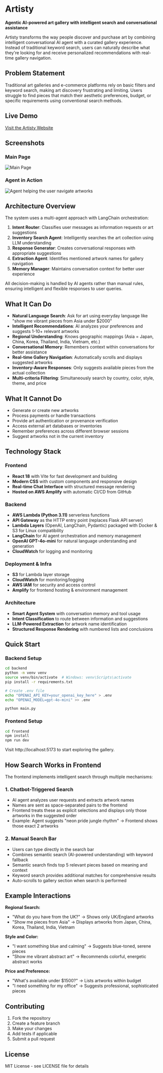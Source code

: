 # Artisty

**Agentic AI-powered art gallery with intelligent search and conversational assistance**

Artisty transforms the way people discover and purchase art by combining intelligent conversational AI agent with a curated gallery experience. Instead of traditional keyword search, users can naturally describe what they're looking for and receive personalized recommendations with real-time gallery navigation.

## Problem Statement

Traditional art galleries and e-commerce platforms rely on basic filters and keyword search, making art discovery frustrating and limiting. Users struggle to find pieces that match their aesthetic preferences, budget, or specific requirements using conventional search methods.

## Live Demo
[Visit the Artisty Website](https://main.d22zce484yggk5.amplifyapp.com/)

## Screenshots

### Main Page
![Main Page](docs/images/main-page.png)

### Agent in Action
![Agent helping the user navigate artworks](docs/images/agent-navigate.png)


## Architecture Overview

The system uses a multi-agent approach with LangChain orchestration:

1. **Intent Router**: Classifies user messages as information requests or art suggestions
2. **Inventory Search Agent**: Intelligently searches the art collection using LLM understanding
3. **Response Generator**: Creates conversational responses with appropriate suggestions
4. **Extraction Agent**: Identifies mentioned artwork names for gallery navigation
5. **Memory Manager**: Maintains conversation context for better user experience

All decision-making is handled by AI agents rather than manual rules, ensuring intelligent and flexible responses to user queries.

## What It Can Do

- **Natural Language Search**: Ask for art using everyday language like "show me vibrant pieces from Asia under $2000"
- **Intelligent Recommendations**: AI analyzes your preferences and suggests 1-10+ relevant artworks
- **Regional Understanding**: Knows geographic mappings (Asia = Japan, China, Korea, Thailand, India, Vietnam, etc.)
- **Conversational Memory**: Remembers context within conversations for better assistance
- **Real-time Gallery Navigation**: Automatically scrolls and displays suggested artworks
- **Inventory-Aware Responses**: Only suggests available pieces from the actual collection
- **Multi-criteria Filtering**: Simultaneously search by country, color, style, theme, and price

## What It Cannot Do

- Generate or create new artworks
- Process payments or handle transactions
- Provide art authentication or provenance verification
- Access external art databases or inventories
- Remember preferences across different browser sessions
- Suggest artworks not in the current inventory

## Technology Stack

### Frontend
- **React 18** with Vite for fast development and building
- **Modern CSS** with custom components and responsive design
- **Real-time Chat Interface** with structured message rendering
- **Hosted on AWS Amplify** with automatic CI/CD from GitHub

### Backend
- **AWS Lambda (Python 3.11)** serverless functions
- **API Gateway** as the HTTP entry point (replaces Flask API server)
- **Lambda Layers** (OpenAI, LangChain, Pydantic) packaged with Docker & S3 for Linux compatibility
- **LangChain** for AI agent orchestration and memory management
- **OpenAI GPT-4o-mini** for natural language understanding and generation
- **CloudWatch** for logging and monitoring

### Deployment & Infra
- **S3** for Lambda layer storage
- **CloudWatch** for monitoring/logging
- **AWS IAM** for security and access control
- **Amplify** for frontend hosting & environment management

### Architecture
- **Smart Agent System** with conversation memory and tool usage
- **Intent Classification** to route between information and suggestions
- **LLM-Powered Extraction** for artwork name identification
- **Structured Response Rendering** with numbered lists and conclusions

## Quick Start

### Backend Setup
```bash
cd backend
python -m venv venv
source venv/bin/activate  # Windows: venv\Scripts\activate
pip install -r requirements.txt

# Create .env file
echo "OPENAI_API_KEY=your_openai_key_here" > .env
echo "OPENAI_MODEL=gpt-4o-mini" >> .env

python main.py
```

### Frontend Setup
```bash
cd frontend
npm install
npm run dev
```

Visit http://localhost:5173 to start exploring the gallery.

## How Search Works in Frontend

The frontend implements intelligent search through multiple mechanisms:

### **1. Chatbot-Triggered Search**
- AI agent analyzes user requests and extracts artwork names
- Names are sent as space-separated pairs to the frontend
- Frontend treats these as explicit selections and displays only those artworks in the suggested order
- Example: Agent suggests "neon pride jungle rhythm" → Frontend shows those exact 2 artworks

### **2. Manual Search Bar**
- Users can type directly in the search bar
- Combines semantic search (AI-powered understanding) with keyword fallback
- Semantic search finds top 5 relevant pieces based on meaning and context
- Keyword search provides additional matches for comprehensive results
- Auto-scrolls to gallery section when search is performed

## Example Interactions

**Regional Search:**
- "What do you have from the UK?" → Shows only UK/England artworks
- "Show me pieces from Asia" → Displays artworks from Japan, China, Korea, Thailand, India, Vietnam

**Style and Color:**
- "I want something blue and calming" → Suggests blue-toned, serene pieces
- "Show me vibrant abstract art" → Recommends colorful, energetic abstract works

**Price and Preference:**
- "What's available under $1500?" → Lists artworks within budget
- "I need something for my office" → Suggests professional, sophisticated pieces

## Contributing

1. Fork the repository
2. Create a feature branch
3. Make your changes
4. Add tests if applicable
5. Submit a pull request

## License

MIT License - see LICENSE file for details

